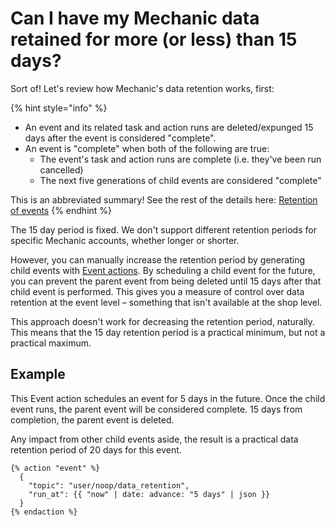 # Can I have my Mechanic data retained for more (or less) than 15 days?

Sort of! Let's review how Mechanic's data retention works, first:

{% hint style="info" %}
* An event and its related task and action runs are deleted/expunged 15 days after the event is considered "complete".
* An event is "complete" when both of the following are true:
  * The event's task and action runs are complete (i.e. they've been run cancelled)
  * The next five generations of child events are considered "complete"

This is an abbreviated summary! See the rest of the details here: [Retention of events](../platform/policies/data.md#retention-of-events)
{% endhint %}

The 15 day period is fixed. We don't support different retention periods for specific Mechanic accounts, whether longer or shorter.

However, you can manually increase the retention period by generating child events with [Event actions](../core/actions/event.md). By scheduling a child event for the future, you can prevent the parent event from being deleted until 15 days after that child event is performed. This gives you a measure of control over data retention at the event level – something that isn't available at the shop level.

This approach doesn't work for decreasing the retention period, naturally. This means that the 15 day retention period is a practical minimum, but not a practical maximum.

## Example

This Event action schedules an event for 5 days in the future. Once the child event runs, the parent event will be considered complete. 15 days from completion, the parent event is deleted.

Any impact from other child events aside, the result is a practical data retention period of 20 days for this event.

```liquid
{% action "event" %}
  {
    "topic": "user/noop/data_retention",
    "run_at": {{ "now" | date: advance: "5 days" | json }}
  }
{% endaction %}
```
